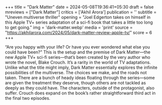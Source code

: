 +++
title = "Dark Matter"
date = 2024-05-08T19:36:41+05:30
draft = false
mreviews = ["Dark Matter"]
critics = ['Akhil Arora']
publication = ''
subtitle = "Uneven multiverse thriller"
opening = "Joel Edgerton takes on himself in this Apple TV+ series adaptation of a sci-fi book that takes a little too long to get going."
img = 'dark-matter.webp'
media = 'print'
source = "https://akhilarora.com/2024/05/dark-matter-review-apple-tv/"
score = 6
+++

“Are you happy with your life? Or have you ever wondered what else you could have been?” This is the setup and the premise of Dark Matter—the new Apple TV+ sci-fi series—that’s been created by the very author who wrote the novel, Blake Crouch. It’s a rarity in the world of TV adaptations. Unlike what the title might imply, Dark Matter essentially explores the infinite possibilities of the multiverse. The choices we make, and the roads not taken. There are a bunch of heady ideas floating through the series—some are given the treatment they deserve, though others are not tackled as deeply as they could have. The characters, outside of the protagonist, also suffer. Crouch does expand on the book’s rather straightforward third act in the final two episodes.
